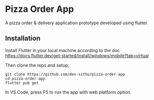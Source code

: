 # Pizza Order App

A pizza order &  delivery application prototype developed using flutter.

## Installation

Install Flutter in your local machine according to the doc https://docs.flutter.dev/get-started/install/windows/mobile?tab=virtual

Then clone the repo and setup,

    git clone https://github.com/dev-sithu/pizza-order-app
    cd pizza-order-app
    flutter pub get

In VS Code, press F5 to run the app with web platform option.
